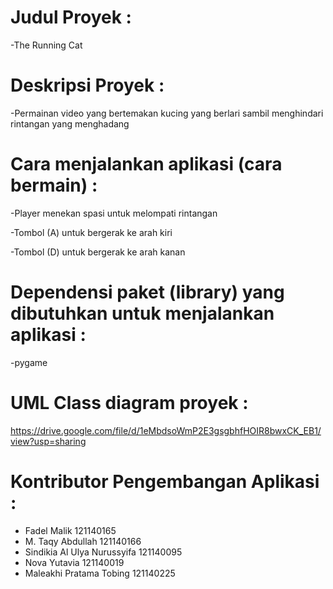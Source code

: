 # Judul Proyek :
-The Running Cat

# Deskripsi Proyek :
-Permainan video yang bertemakan kucing yang berlari sambil menghindari rintangan yang menghadang

# Cara menjalankan aplikasi (cara bermain) :
-Player menekan spasi untuk melompati rintangan

-Tombol (A) untuk bergerak ke arah kiri

-Tombol (D) untuk bergerak ke arah kanan

# Dependensi paket (library) yang dibutuhkan untuk menjalankan aplikasi :
-pygame

# UML Class diagram proyek :
https://drive.google.com/file/d/1eMbdsoWmP2E3gsgbhfHOIR8bwxCK_EB1/view?usp=sharing

# Kontributor Pengembangan Aplikasi :
- Fadel Malik	121140165
- M. Taqy Abdullah	121140166
- Sindikia Al Ulya Nurussyifa	121140095
- Nova Yutavia	121140019
- Maleakhi Pratama Tobing	121140225
